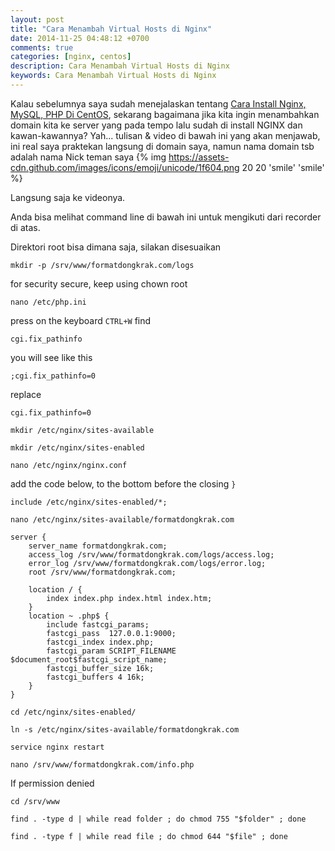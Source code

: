 ```yaml
---
layout: post
title: "Cara Menambah Virtual Hosts di Nginx"
date: 2014-11-25 04:48:12 +0700
comments: true
categories: [nginx, centos]
description: Cara Menambah Virtual Hosts di Nginx
keywords: Cara Menambah Virtual Hosts di Nginx
---
```

Kalau sebelumnya saya sudah menejalaskan tentang [Cara Install Nginx, MySQL, PHP Di CentOS](/article/2014/11/25/cara-install-nginx-mysql-php-di-centos/), sekarang bagaimana jika kita ingin menambahkan domain kita ke server yang pada tempo lalu sudah di install NGINX dan kawan-kawannya? Yah... tulisan & video di bawah ini yang akan menjawab, ini real saya praktekan langsung di domain saya, namun nama domain tsb adalah nama Nick teman saya {% img https://assets-cdn.github.com/images/icons/emoji/unicode/1f604.png 20 20 'smile' 'smile' %} 

Langsung saja ke videonya.
<!--more-->
<script src="https://asciinema.org/a/14192.js" id="asciicast-14192" async></script>

Anda bisa melihat command line di bawah ini untuk mengikuti dari recorder di atas.

Direktori root bisa dimana saja, silakan disesuaikan

```
mkdir -p /srv/www/formatdongkrak.com/logs
```
for security secure, keep using chown root

```
nano /etc/php.ini
```
press on the keyboard `CTRL+W`
find
```
cgi.fix_pathinfo
```
you will see like this
```
;cgi.fix_pathinfo=0
```
replace
```
cgi.fix_pathinfo=0
```

```
mkdir /etc/nginx/sites-available
```

```
mkdir /etc/nginx/sites-enabled
```

```
nano /etc/nginx/nginx.conf
```
add the code below, to the bottom before the closing `}`
```
include /etc/nginx/sites-enabled/*;
```

```
nano /etc/nginx/sites-available/formatdongkrak.com
```
```
server {
    server_name formatdongkrak.com;
    access_log /srv/www/formatdongkrak.com/logs/access.log;
    error_log /srv/www/formatdongkrak.com/logs/error.log;
    root /srv/www/formatdongkrak.com;

    location / {
        index index.php index.html index.htm;
    }
    location ~ .php$ {
        include fastcgi_params;
        fastcgi_pass  127.0.0.1:9000;
        fastcgi_index index.php;
        fastcgi_param SCRIPT_FILENAME $document_root$fastcgi_script_name;
        fastcgi_buffer_size 16k;
        fastcgi_buffers 4 16k;
    }
}
```
```
cd /etc/nginx/sites-enabled/
```

```
ln -s /etc/nginx/sites-available/formatdongkrak.com
```
```
service nginx restart
```
```
nano /srv/www/formatdongkrak.com/info.php
```
If permission denied
```
cd /srv/www
```
```
find . -type d | while read folder ; do chmod 755 "$folder" ; done
```
```
find . -type f | while read file ; do chmod 644 "$file" ; done
```